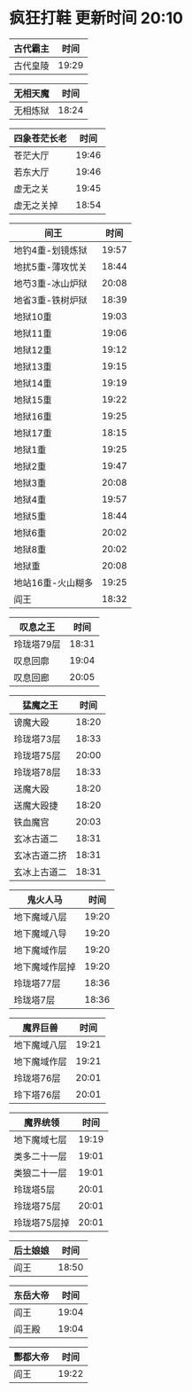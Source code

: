 # 疯狂打鞋 更新时间 20:10

| 古代霸主   | 时间    |
|--------|-------|
| 古代皇陵 | 19:29 |

| 无相天魔   | 时间    |
|--------|-------|
| 无相炼狱 | 18:24 |

| 四象苍茫长老   | 时间    |
|--------|-------|
| 苍茫大厅 | 19:46 |
| 若东大厅 | 19:46 |
| 虚无之关 | 19:45 |
| 虚无之关掉 | 18:54 |

| 间王   | 时间    |
|--------|-------|
| 地钓4重-划镜炼狱 | 19:57 |
| 地扰5重-薄攻忧关 | 18:44 |
| 地芍3重-冰山炉狱 | 20:08 |
| 地省3重-铁树炉狱 | 18:39 |
| 地狱10重 | 19:03 |
| 地狱11重 | 19:06 |
| 地狱12重 | 19:12 |
| 地狱13重 | 19:15 |
| 地狱14重 | 19:19 |
| 地狱15重 | 19:22 |
| 地狱16重 | 19:25 |
| 地狱17重 | 18:15 |
| 地狱1重 | 19:25 |
| 地狱2重 | 19:47 |
| 地狱3重 | 20:08 |
| 地狱4重 | 19:57 |
| 地狱5重 | 18:44 |
| 地狱6重 | 20:02 |
| 地狱8重 | 20:02 |
| 地狱重 | 20:08 |
| 地站16重-火山糊多 | 19:25 |
| 阎王 | 18:32 |

| 叹息之王   | 时间    |
|--------|-------|
| 玲珑塔79层 | 18:31 |
| 叹息回廓 | 19:04 |
| 叹息回廊 | 20:05 |

| 猛魔之王   | 时间    |
|--------|-------|
| 谤魔大殴 | 18:20 |
| 玲珑塔73层 | 18:33 |
| 玲珑塔75层 | 20:00 |
| 玲珑塔78层 | 18:33 |
| 送魔大殴 | 18:20 |
| 送魔大殴捷 | 18:20 |
| 铁血魔宫 | 20:03 |
| 玄冰古道二 | 18:31 |
| 玄冰古道二挤 | 18:31 |
| 玄冰上古道二 | 18:31 |

| 鬼火人马   | 时间    |
|--------|-------|
| 地下魔域八层 | 19:20 |
| 地下魔域八导 | 19:20 |
| 地下魔域作层 | 19:20 |
| 地下魔域作层掉 | 19:20 |
| 玲珑塔77层 | 18:36 |
| 玲珑塔7层 | 18:36 |

| 魔界巨兽   | 时间    |
|--------|-------|
| 地下魔域八层 | 19:21 |
| 地下魔域作层 | 19:21 |
| 玲珑塔76层 | 20:01 |
| 玲下塔76层 | 20:01 |

| 魔界统领   | 时间    |
|--------|-------|
| 地下魔域七层 | 19:19 |
| 类多二十一层 | 19:01 |
| 类狼二十一层 | 19:01 |
| 玲珑塔5层 | 20:01 |
| 玲珑塔75层 | 20:01 |
| 玲珑塔75层掉 | 20:01 |

| 后土娘娘   | 时间    |
|--------|-------|
| 阎王 | 18:50 |

| 东岳大帝   | 时间    |
|--------|-------|
| 阎王 | 19:04 |
| 阎王殿 | 19:04 |

| 酆都大帝   | 时间    |
|--------|-------|
| 阎王 | 19:22 |